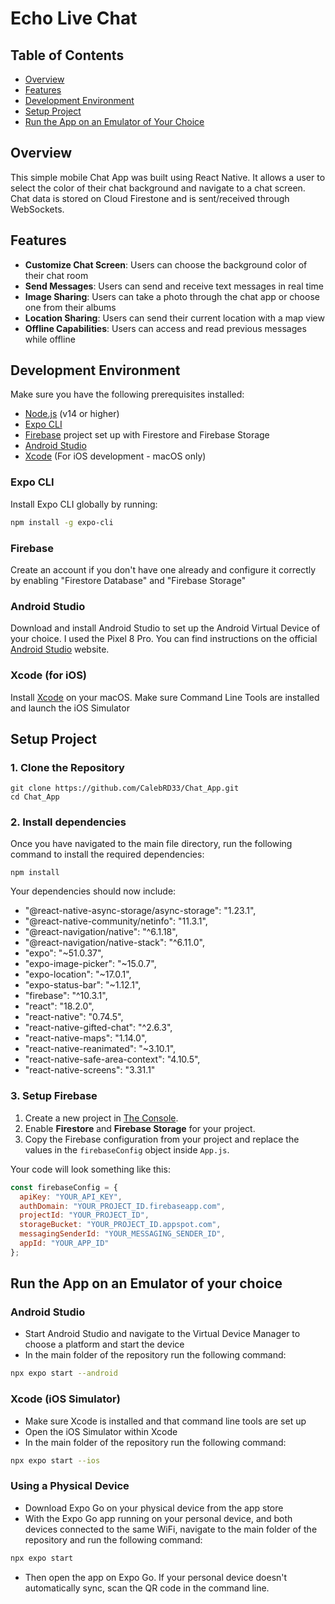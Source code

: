 # Echo Live Chat

## Table of Contents

- [Overview](#overview)
- [Features](#features)
- [Development Environment](#development-environment)
- [Setup Project](#setup-project)
- [Run the App on an Emulator of Your Choice](#run-the-app-on-an-emulator-of-your-choice)

## Overview

This simple mobile Chat App was built using React Native. It allows a user to select the color of their chat background and navigate to a chat screen. Chat data is stored on Cloud Firestone and is sent/received through WebSockets.

## Features

- **Customize Chat Screen**: Users can choose the background color of their chat room
- **Send Messages**: Users can send and receive text messages in real time
- **Image Sharing**: Users can take a photo through the chat app or choose one from their albums 
- **Location Sharing**: Users can send their current location with a map view
- **Offline Capabilities**: Users can access and read previous messages while offline

## Development Environment

Make sure you have the following prerequisites installed:

- [Node.js](https://nodejs.org/) (v14 or higher)
- [Expo CLI](https://docs.expo.dev/get-started/installation/)
- [Firebase](https://console.firebase.google.com) project set up with Firestore and Firebase Storage
- [Android Studio](https://developer.android.com/studio)
- [Xcode](https://developer.apple.com/xcode/) (For iOS development - macOS only)

### Expo CLI 

Install Expo CLI globally by running:

```bash
npm install -g expo-cli
```

### Firebase

Create an account if you don't have one already and configure it correctly by enabling "Firestore Database" and "Firebase Storage"

### Android Studio

Download and install Android Studio to set up the Android Virtual Device of your choice. I used the Pixel 8 Pro. You can find instructions on the official [Android Studio](https://developer.android.com/studio) website.

### Xcode (for iOS)

Install [Xcode](https://developer.apple.com/xcode/) on your macOS. Make sure Command Line Tools are installed and launch the iOS Simulator 

## Setup Project

### 1. Clone the Repository 

```
git clone https://github.com/CalebRD33/Chat_App.git
cd Chat_App
```

### 2. Install dependencies

Once you have navigated to the main file directory, run the following command to install the required dependencies:
```
npm install
```

Your dependencies should now include:

- "@react-native-async-storage/async-storage": "1.23.1",
- "@react-native-community/netinfo": "11.3.1",
- "@react-navigation/native": "^6.1.18",
- "@react-navigation/native-stack": "^6.11.0",
- "expo": "~51.0.37",
- "expo-image-picker": "~15.0.7",
- "expo-location": "~17.0.1",
- "expo-status-bar": "~1.12.1",
- "firebase": "^10.3.1",
- "react": "18.2.0",
- "react-native": "0.74.5",
- "react-native-gifted-chat": "^2.6.3",
- "react-native-maps": "1.14.0",
- "react-native-reanimated": "~3.10.1",
- "react-native-safe-area-context": "4.10.5",
- "react-native-screens": "3.31.1"

### 3. Setup Firebase

1. Create a new project in [The Console](https://console.firebase.google.com).
2. Enable **Firestore** and **Firebase Storage** for your project.
3. Copy the Firebase configuration from your project and replace the values in the ```firebaseConfig``` object inside ```App.js```.

Your code will look something like this:

```js
const firebaseConfig = {
  apiKey: "YOUR_API_KEY",
  authDomain: "YOUR_PROJECT_ID.firebaseapp.com",
  projectId: "YOUR_PROJECT_ID",
  storageBucket: "YOUR_PROJECT_ID.appspot.com",
  messagingSenderId: "YOUR_MESSAGING_SENDER_ID",
  appId: "YOUR_APP_ID"
};
```

## Run the App on an Emulator of your choice

### Android Studio

- Start Android Studio and navigate to the Virtual Device Manager to choose a platform and start the device
- In the main folder of the repository run the following command:
```bash
npx expo start --android
```

### Xcode (iOS Simulator)

- Make sure Xcode is installed and that command line tools are set up
- Open the iOS Simulator within Xcode
- In the main folder of the repository run the following command:
```bash
npx expo start --ios
```

### Using a Physical Device

- Download Expo Go on your physical device from the app store
- With the Expo Go app running on your personal device, and both devices connected to the same WiFi, navigate to the main folder of the repository and run the following command:
```bash
npx expo start 
```
- Then open the app on Expo Go. If your personal device doesn't automatically sync, scan the QR code in the command line.